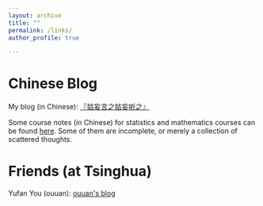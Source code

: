 ```yaml
---
layout: archive
title: ""
permalink: /links/
author_profile: true

---
```



# Chinese Blog

My blog (in Chinese): [『姑妄言之姑妄听之』](https://chiyuru.github.io/)

Some course notes (in Chinese) for statistics and mathematics courses can be found [here](https://chiyuru.github.io/tags/%E6%95%B0%E5%AD%A6/). Some of them are incomplete, or merely a collection of scattered thoughts.

# Friends (at Tsinghua)

Yufan You (ouuan): [ouuan's blog](https://ouuan.moe)
